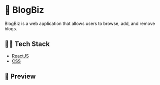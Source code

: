 # 📃 BlogBiz
BlogBiz is a web application that allows users to browse, add, and remove blogs.

## 👨‍💻 Tech Stack
* [ReactJS](https://reactjs.org/)
* [CSS](https://www.w3.org/Style/CSS/Overview.en.html)

## 👀 Preview

